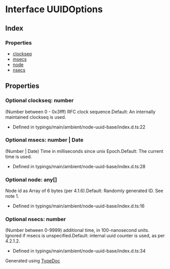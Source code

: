 # Interface UUIDOptions


## Index

### Properties
* [clockseq](_typings_main_ambient_node_uuid_base_index_d_.___nodeuuid.uuidoptions.md#clockseq)
* [msecs](_typings_main_ambient_node_uuid_base_index_d_.___nodeuuid.uuidoptions.md#msecs)
* [node](_typings_main_ambient_node_uuid_base_index_d_.___nodeuuid.uuidoptions.md#node)
* [nsecs](_typings_main_ambient_node_uuid_base_index_d_.___nodeuuid.uuidoptions.md#nsecs)

## Properties

### Optional clockseq: number
(Number between 0 - 0x3fff) RFC clock sequence.Default: An internally maintained clockseq is used.
* Defined in typings/main/ambient/node-uuid-base/index.d.ts:22


### Optional msecs: number | Date
(Number | Date) Time in milliseconds since unix Epoch.Default: The current time is used.
* Defined in typings/main/ambient/node-uuid-base/index.d.ts:28


### Optional node: any[]
Node id as Array of 6 bytes (per 4.1.6).Default: Randomly generated ID. See note 1.
* Defined in typings/main/ambient/node-uuid-base/index.d.ts:16


### Optional nsecs: number
(Number between 0-9999) additional time, in 100-nanosecond units. Ignored if msecs is unspecified.Default: internal uuid counter is used, as per 4.2.1.2.
* Defined in typings/main/ambient/node-uuid-base/index.d.ts:34



Generated using [TypeDoc](http://typedoc.io)
